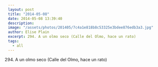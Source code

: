 ```yaml
---
layout: post
title: "2014-05-08"
date: 2014-05-08 13:39:40
description: 
image: "/assets/photos/201405/7c4a1e818b8c53325e3bdee876edb3a3.jpg"
author: Elise Plain
excerpt: 294. A un olmo seco (Calle del Olmo, hace un rato)
tags: 
  - all
---
```


294. A un olmo seco (Calle del Olmo, hace un rato)
<p></p>
